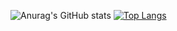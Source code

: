 

![Anurag's GitHub stats](https://github-readme-stats.vercel.app/api?kimchiro=anuraghazra&show_icons=true&theme=radical)
[![Top Langs](https://github-readme-stats.vercel.app/api/top-langs/?kimchiro=anuraghazra&layout=compact)](https://github.com/anuraghazra/github-readme-stats)
